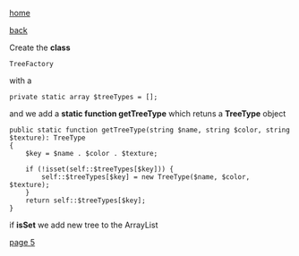 [home](./page01.md)

[back](./page03.md)

Create the **class**
```
TreeFactory
```

with a
```
private static array $treeTypes = [];
```

and we add a **static function getTreeType** which retuns a **TreeType** object
```
public static function getTreeType(string $name, string $color, string $texture): TreeType
{
    $key = $name . $color . $texture;

    if (!isset(self::$treeTypes[$key])) {
        self::$treeTypes[$key] = new TreeType($name, $color, $texture);
    }
    return self::$treeTypes[$key];
}
```


if **isSet** we add new tree to the ArrayList

[page 5](./page05.md)
